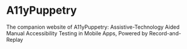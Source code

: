# A11yPuppetry
The companion website of A11yPuppetry: Assistive-Technology Aided Manual Accessibility Testing in Mobile Apps, Powered by Record-and-Replay
